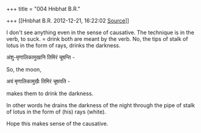 +++
title = "004 Hnbhat B.R."

+++
[[Hnbhat B.R.	2012-12-21, 16:22:02 [Source](https://groups.google.com/g/samskrita/c/nPs3xT-tZAU)]]



  

I don't see anything even in the sense of causative. The technique is in the verb, to suck. = drink both are meant by the verb. No, the tips of stalk of lotus in the form of rays, drinks the darkness. 

  

अंशु-मृणालिकामुखानि तिमिरं चूषन्ति -   

  

So, the moon,

  

अयं मृणालिकामुखैः तिमिरं चूषयति -

makes them to drink the darkness.

  
In other words he drains the darkness of the night through the pipe of stalk of lotus in the form of (his) rays (white).

  

Hope this makes sense of the causative.

  

